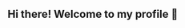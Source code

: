 ## Hi there! Welcome to my profile 👋

<!--
**rakesh-deka/rakesh-deka** is a ✨ _special_ ✨ repository because its `README.md` (this file) appears on your GitHub profile.
